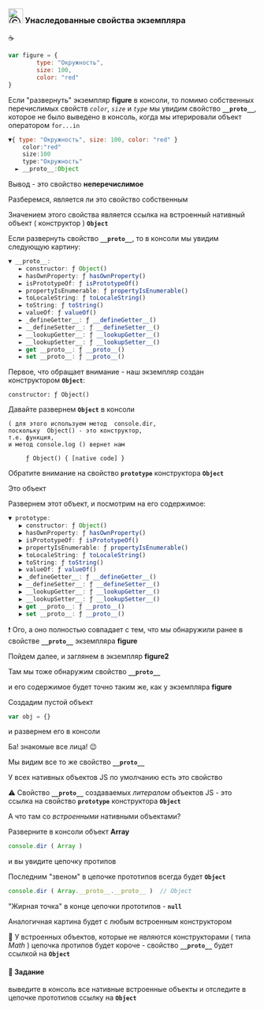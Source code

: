### <img src="https://avatars2.githubusercontent.com/u/19735284?s=40&v=4" width="30" title="Ⓒ Irina Fylyppova ( garevna ) 2019"/> Унаследованные свойства экземпляра

:coffee:
```javascript
var figure = {
        type: "Окружность",
        size: 100,
        color: "red"
}
```
Если "развернуть" экземпляр **figure** в консоли, то помимо собственных перечислимых свойств *`color`*, *`size`* и *`type`* мы увидим свойство **`__proto__`**, которое не было выведено в консоль, когда мы итерировали объект оператором `for...in`
```javascript
▼{ type: "Окружность", size: 100, color: "red" }
    color:"red"
    size:100
    type:"Окружность"
  ► __proto__:Object
```
Вывод - это свойство **неперечислимое**

Разберемся, является ли это свойство собственным

Значением этого свойства является ссылка на встроенный нативный объект ( конструктор ) **`Object`**

Если развернуть свойство **`__proto__`**, то в консоли мы увидим следующую картину:
```javascript
▼ __proto__:
   ► constructor: ƒ Object()
   ► hasOwnProperty: ƒ hasOwnProperty()
   ► isPrototypeOf: ƒ isPrototypeOf()
   ► propertyIsEnumerable: ƒ propertyIsEnumerable()
   ► toLocaleString: ƒ toLocaleString()
   ► toString: ƒ toString()
   ► valueOf: ƒ valueOf()
   ► _defineGetter__: ƒ __defineGetter__()
   ► __defineSetter__: ƒ __defineSetter__()
   ► __lookupGetter__: ƒ __lookupGetter__()
   ► __lookupSetter__: ƒ __lookupSetter__()
   ► get __proto__: ƒ __proto__()
   ► set __proto__: ƒ __proto__()
```
Первое, что обращает внимание - наш экземпляр создан конструктором **`Object`**:
```
constructor: ƒ Object()
```
Давайте развернем **`Object`** в консоли
```
( для этого используем метод  console.dir,
поскольку  Object() - это конструктор,
т.е. функция,
и метод console.log () вернет нам

     ƒ Object() { [native code] }
```
Обратите внимание на свойство **`prototype`** конструктора **`Object`**

Это объект

Развернем этот объект, и посмотрим на его содержимое:
```javascript
▼ prototype:
   ▶ constructor: ƒ Object()
   ▶ hasOwnProperty: ƒ hasOwnProperty()
   ▶ isPrototypeOf: ƒ isPrototypeOf()
   ▶ propertyIsEnumerable: ƒ propertyIsEnumerable()
   ▶ toLocaleString: ƒ toLocaleString()
   ▶ toString: ƒ toString()
   ▶ valueOf: ƒ valueOf()
   ▶ _defineGetter__: ƒ __defineGetter__()
   ▶ __defineSetter__: ƒ __defineSetter__()
   ▶ __lookupGetter__: ƒ __lookupGetter__()
   ▶ __lookupSetter__: ƒ __lookupSetter__()
   ▶ get __proto__: ƒ __proto__()
   ▶ set __proto__: ƒ __proto__()
```

:heavy_exclamation_mark: Ого, а оно полностью совпадает с тем, что мы обнаружили ранее в свойстве **`__proto__`** экземпляра **figure**

Пойдем далее, и заглянем в экземпляр **figure2**

Там мы тоже обнаружим свойство **`__proto__`**

и его содержимое будет точно таким же, как у экземпляра **figure**

Создадим пустой объект
```javascript
var obj = {}
```
и развернем его в консоли

Ба! знакомые все лица! :wink:

Мы видим все то же свойство **`__proto__`**

У всех нативных объектов JS по умолчанию есть это свойство

:warning: Свойство **`__proto__`** создаваемых *литералом* объектов JS - это ссылка на свойство **`prototype`** конструктора **`Object`**

А что там со *встроенными* нативными объектами?

Разверните в консоли объект **Array**
```javascript
console.dir ( Array )
```
и вы увидите цепочку протипов

Последним "звеном" в цепочке прототипов всегда будет **`Object`**
```javascript
console.dir ( Array.__proto__.__proto__ )  // Object
```
"Жирная точка" в конце цепочки прототипов - **`null`**

Аналогичная картина будет с любым встроенным конструктором

:memo: У встроенных объектов, которые не являются конструкторами ( типа *Math* ) цепочка протипов будет короче - свойство **`__proto__`** будет ссылкой на **`Object`**

#### :briefcase: **Задание**
выведите в консоль все нативные встроенные объекты и отследите в цепочке прототипов ссылку на **`Object`**
